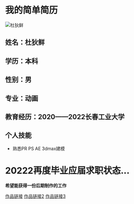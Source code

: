 # 我的简单简历 
![杜狄鲜](https://upload.jianshu.io/users/upload_avatars/14433917/9be8c3fb-5e10-46d7-b54d-8f6445ca5e62.jpg?imageMogr2/auto-orient/strip|imageView2/1/w/120/h/120)
<br />

## 姓名：杜狄鲜  
## 学历：本科
## 性别：男
## 专业：动画
## 教育经历：2020——2022长春工业大学
## 个人技能
 - 熟悉PR PS AE  3dmax建模  
 

# 20222再度毕业应届求职状态...
 
 **希望能获得一份后期制作的工作**
 
 [作品链接](https://www.zhihu.com/zvideo/1431555311094702080)
        [作品链接2](https://wx.cctv.com/media/wap/video.html?cid=710&mpid=114)
            [作品链接3](https://mp.weixin.qq.com/s/1jCS1Adnf3wpZipqIHHNVA)
           
